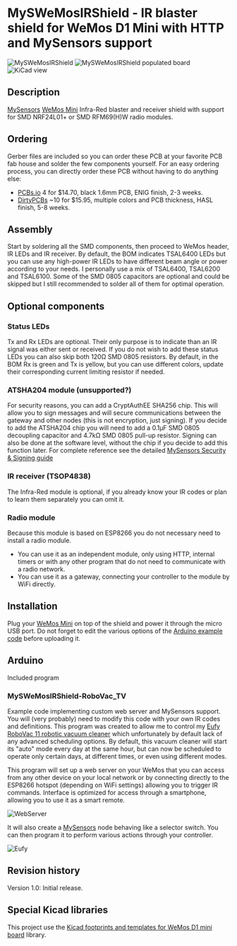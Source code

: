 MySWeMosIRShield - IR blaster shield for WeMos D1 Mini with HTTP and MySensors support
==========

![MySWeMosIRShield](https://raw.githubusercontent.com/emc2cube/MySWeMosIRShield/master/img/MySWeMosIRShield.jpg)
![MySWeMosIRShield populated board](https://raw.githubusercontent.com/emc2cube/MySWeMosIRShield/master/img/MySWeMosIRShield_populated.jpg)
![KiCad view](https://raw.githubusercontent.com/emc2cube/MySWeMosIRShield/master/img/kicad-pcb.png)


Description
-----------

[MySensors](http://www.mysensors.org) [WeMos Mini](https://www.wemos.cc/product/d1-mini-pro.html) Infra-Red blaster and receiver shield with support for SMD NRF24L01+ or SMD RFM69(H)W radio modules.


Ordering
--------

Gerber files are included so you can order these PCB at your favorite PCB fab house and solder the few components yourself.
For an easy ordering process, you can directly order these PCB without having to do anything else:
- [PCBs.io](https://PCBs.io/share/zeBwV) 4 for $14.70, black 1.6mm PCB, ENIG finish, 2-3 weeks.
- [DirtyPCBs](http://dirtypcbs.com/store/designer/details/10880/3104/myswemosirshield) ~10 for $15.95, multiple colors and PCB thickness, HASL finish, 5-8 weeks.


Assembly
--------

Start by soldering all the SMD components, then proceed to WeMos header, IR LEDs and IR receiver.
By default, the BOM indicates TSAL6400 LEDs but you can use any high-power IR LEDs to have different beam angle or power according to your needs. I personally use a mix of TSAL6400, TSAL6200 and TSAL6100.
Some of the SMD 0805 capacitors are optional and could be skipped but I still recommended to solder all of them for optimal operation.


Optional components
-------------------

### Status LEDs
Tx and Rx LEDs are optional. Their only purpose is to indicate than an IR signal was either sent or received.
If you do not wish to add these status LEDs you can also skip both 120Ω SMD 0805 resistors.
By default, in the BOM Rx is green and Tx is yellow, but you can use different colors, update their corresponding current limiting resistor if needed.

### ATSHA204 module (unsupported?)
For security reasons, you can add a CryptAuthEE SHA256 chip. This will allow you to sign messages and will secure communications between the gateway and other nodes (this is not encryption, just signing).
If you decide to add the ATSHA204 chip you will need to add a 0.1µF SMD 0805 decoupling capacitor and 4.7kΩ SMD 0805 pull-up resistor.
Signing can also be done at the software level, without the chip if you decide to add this function later.
For complete reference see the detailed [MySensors Security & Signing guide](https://www.mysensors.org/about/signing)

### IR receiver (TSOP4838)
The Infra-Red module is optional, if you already know your IR codes or plan to learn them separately you can omit it.

### Radio module
Because this module is based on ESP8266 you do not necessary need to install a radio module.
- You can use it as an independent module, only using HTTP, internal timers or with any other program that do not need to communicate with a radio network.
- You can use it as a gateway, connecting your controller to the module by WiFi directly.


Installation
-------

Plug your [WeMos Mini](https://www.wemos.cc/product/d1-mini-pro.html) on top of the shield and power it through the micro USB port.
Do not forget to edit the various options of the [Arduino example code](https://github.com/emc2cube/MySWeMosIRShield/tree/master/Arduino/) before uploading it.


Arduino
-------

Included program

### MySWeMosIRShield-RoboVac_TV
Example code implementing custom web server and MySensors support.
You will (very probably) need to modify this code with your own IR codes and definitions.
This program was created to allow me to control my [Eufy RoboVac 11 robotic vacuum cleaner](http://amzn.to/2pbbndL) which unfortunately by default lack of any advanced scheduling options. By default, this vacuum cleaner will start its "auto" mode every day at the same hour, but can now be scheduled to operate only certain days, at different times, or even using different modes.

This program will set up a web server on your WeMos that you can access from any other device on your local network or by connecting directly to the ESP8266 hotspot (depending on WiFi settings) allowing you to trigger IR commands.
Interface is optimized for access through a smartphone, allowing you to use it as a smart remote.

![WebServer](https://raw.githubusercontent.com/emc2cube/MySWeMosIRShield/master/img/webserver.png)

It will also create a [MySensors](http://www.mysensors.org) node behaving like a selector switch. You can then program it to perform various actions through your controller.

![Eufy](https://raw.githubusercontent.com/emc2cube/MySWeMosIRShield/master/img/eufy.png)


Revision history
----------------

Version 1.0: Initial release.


Special Kicad libraries
---------------

This project use the [Kicad footprints and templates for WeMos D1 mini board](https://github.com/jerome-labidurie/d1_mini_kicad) library.
